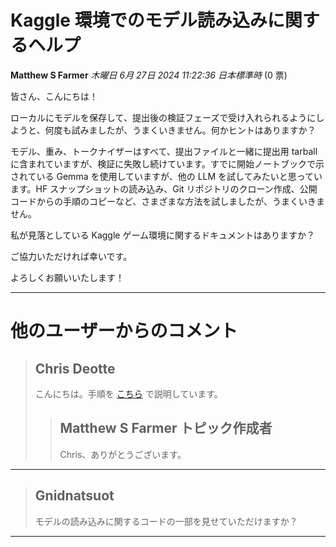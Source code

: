 # Kaggle 環境でのモデル読み込みに関するヘルプ

**Matthew S Farmer** *木曜日 6月 27日 2024 11:22:36 日本標準時* (0 票)

皆さん、こんにちは！

ローカルにモデルを保存して、提出後の検証フェーズで受け入れられるようにしようと、何度も試みましたが、うまくいきません。何かヒントはありますか？

モデル、重み、トークナイザーはすべて、提出ファイルと一緒に提出用 tarball に含まれていますが、検証に失敗し続けています。すでに開始ノートブックで示されている Gemma を使用していますが、他の LLM を試してみたいと思っています。HF スナップショットの読み込み、Git リポジトリのクローン作成、公開コードからの手順のコピーなど、さまざまな方法を試しましたが、うまくいきません。

私が見落としている Kaggle ゲーム環境に関するドキュメントはありますか？

ご協力いただければ幸いです。

よろしくお願いいたします！

---

# 他のユーザーからのコメント

> ## Chris Deotte
> 
> こんにちは。手順を [こちら](https://www.kaggle.com/competitions/llm-20-questions/discussion/513759) で説明しています。
> 
> 
> 
> > ## Matthew S Farmer トピック作成者
> > 
> > Chris、ありがとうございます。
> > 
> > 
> > 
---
> ## Gnidnatsuot
> 
> モデルの読み込みに関するコードの一部を見せていただけますか？
> 
> 
> 
--- 

